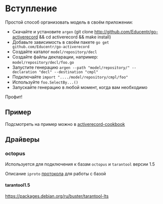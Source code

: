 # Вступление

Простой способ организовать модель в своём приложении:

- Скачайте и установите `argen` (git clone http://github.com/Educentr/go-activerecord && cd activerecord && make install)
- Добавьте зависимость в своём пакете `go get github.com/Educentr/go-activerecord`
- Создайте каталог `model/repository/decl`
- Создайте файлы декларации, например: `model/repository/decl/foo.go`
- Запустите генерацию `argen --path "model/repository/" --declaration "decl" --destination "cmpl"`
- Подключайте `import "..../model/repository/cmpl/foo"`
- Используйте `foo.SelectBy...()`
- Запускайте генерацию в любой момент, когда вам необходимо

Профит!

## Пример

Подсмотреть на пример можно в [activerecord-cookbook](https://github.com/mailru/activerecord-cookbook)

## Драйверы

### octopus

Используется для подключения к базам `octopus` и `tarantool` версии 1.5

Описание `iproto` [протокола](https://github.com/Vespertinus/octopus/blob/master/doc/silverbox-protocol.txt) для работы с базой

#### tarantool1.5

https://packages.debian.org/ru/buster/tarantool-lts

